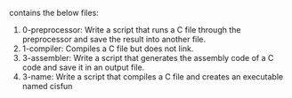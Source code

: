 contains the below files:
1. 0-preprocessor: Write a script that runs a C file through the preprocessor and save the result into another file.
2. 1-compiler: Compiles a C file but does not link.
3. 3-assembler: Write a script that generates the assembly code of a C code and save it in an output file.
4. 3-name: Write a script that compiles a C file and creates an executable named cisfun